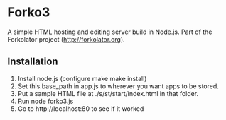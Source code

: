 Forko3
======

A simple HTML hosting and editing server build in Node.js. Part of the Forkolator project (http://forkolator.org).

Installation
------------

1. Install node.js (configure make make install)
2. Set this.base_path in app.js to wherever you want apps to be stored.
3. Put a sample HTML file at ./s/st/start/index.html in that folder.
4. Run node forko3.js
5. Go to http://localhost:80 to see if it worked